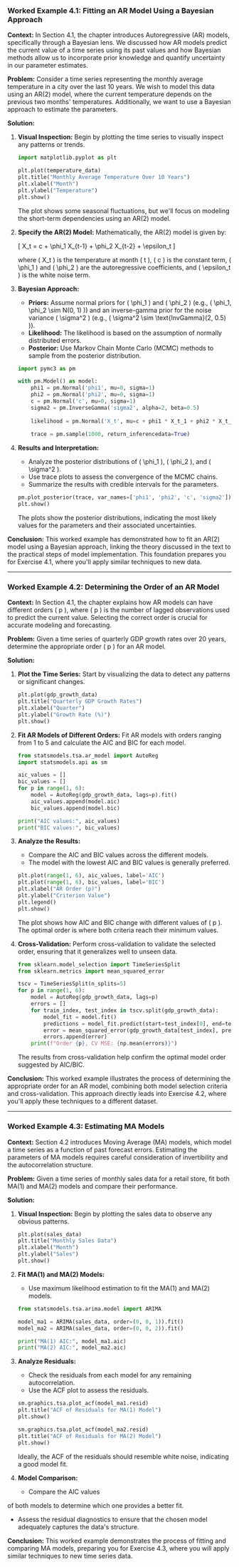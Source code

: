 ### **Worked Example 4.1: Fitting an AR Model Using a Bayesian Approach**

**Context:**
In Section 4.1, the chapter introduces Autoregressive (AR) models, specifically through a Bayesian lens. We discussed how AR models predict the current value of a time series using its past values and how Bayesian methods allow us to incorporate prior knowledge and quantify uncertainty in our parameter estimates.

**Problem:**
Consider a time series representing the monthly average temperature in a city over the last 10 years. We wish to model this data using an AR(2) model, where the current temperature depends on the previous two months' temperatures. Additionally, we want to use a Bayesian approach to estimate the parameters.

**Solution:**
1. **Visual Inspection:** Begin by plotting the time series to visually inspect any patterns or trends.
   
   ```python
   import matplotlib.pyplot as plt
   
   plt.plot(temperature_data)
   plt.title("Monthly Average Temperature Over 10 Years")
   plt.xlabel("Month")
   plt.ylabel("Temperature")
   plt.show()
   ```

   The plot shows some seasonal fluctuations, but we'll focus on modeling the short-term dependencies using an AR(2) model.

2. **Specify the AR(2) Model:** Mathematically, the AR(2) model is given by:
   
   \[
   X_t = c + \phi_1 X_{t-1} + \phi_2 X_{t-2} + \epsilon_t
   \]
   
   where \( X_t \) is the temperature at month \( t \), \( c \) is the constant term, \( \phi_1 \) and \( \phi_2 \) are the autoregressive coefficients, and \( \epsilon_t \) is the white noise term.

3. **Bayesian Approach:** 
   - **Priors:** Assume normal priors for \( \phi_1 \) and \( \phi_2 \) (e.g., \( \phi_1, \phi_2 \sim N(0, 1) \)) and an inverse-gamma prior for the noise variance \( \sigma^2 \) (e.g., \( \sigma^2 \sim \text{InvGamma}(2, 0.5) \)).
   - **Likelihood:** The likelihood is based on the assumption of normally distributed errors.
   - **Posterior:** Use Markov Chain Monte Carlo (MCMC) methods to sample from the posterior distribution.

   ```python
   import pymc3 as pm
   
   with pm.Model() as model:
       phi1 = pm.Normal('phi1', mu=0, sigma=1)
       phi2 = pm.Normal('phi2', mu=0, sigma=1)
       c = pm.Normal('c', mu=0, sigma=1)
       sigma2 = pm.InverseGamma('sigma2', alpha=2, beta=0.5)
       
       likelihood = pm.Normal('X_t', mu=c + phi1 * X_t_1 + phi2 * X_t_2, sigma=sigma2**0.5, observed=temperature_data[2:])
       
       trace = pm.sample(1000, return_inferencedata=True)
   ```

4. **Results and Interpretation:**
   - Analyze the posterior distributions of \( \phi_1 \), \( \phi_2 \), and \( \sigma^2 \).
   - Use trace plots to assess the convergence of the MCMC chains.
   - Summarize the results with credible intervals for the parameters.

   ```python
   pm.plot_posterior(trace, var_names=['phi1', 'phi2', 'c', 'sigma2'])
   plt.show()
   ```

   The plots show the posterior distributions, indicating the most likely values for the parameters and their associated uncertainties.

**Conclusion:**
This worked example has demonstrated how to fit an AR(2) model using a Bayesian approach, linking the theory discussed in the text to the practical steps of model implementation. This foundation prepares you for Exercise 4.1, where you'll apply similar techniques to new data.

---

### **Worked Example 4.2: Determining the Order of an AR Model**

**Context:**
In Section 4.1, the chapter explains how AR models can have different orders \( p \), where \( p \) is the number of lagged observations used to predict the current value. Selecting the correct order is crucial for accurate modeling and forecasting.

**Problem:**
Given a time series of quarterly GDP growth rates over 20 years, determine the appropriate order \( p \) for an AR model.

**Solution:**
1. **Plot the Time Series:** Start by visualizing the data to detect any patterns or significant changes.
   
   ```python
   plt.plot(gdp_growth_data)
   plt.title("Quarterly GDP Growth Rates")
   plt.xlabel("Quarter")
   plt.ylabel("Growth Rate (%)")
   plt.show()
   ```

2. **Fit AR Models of Different Orders:** Fit AR models with orders ranging from 1 to 5 and calculate the AIC and BIC for each model.
   
   ```python
   from statsmodels.tsa.ar_model import AutoReg
   import statsmodels.api as sm
   
   aic_values = []
   bic_values = []
   for p in range(1, 6):
       model = AutoReg(gdp_growth_data, lags=p).fit()
       aic_values.append(model.aic)
       bic_values.append(model.bic)
   
   print("AIC values:", aic_values)
   print("BIC values:", bic_values)
   ```

3. **Analyze the Results:**
   - Compare the AIC and BIC values across the different models.
   - The model with the lowest AIC and BIC values is generally preferred.
   
   ```python
   plt.plot(range(1, 6), aic_values, label='AIC')
   plt.plot(range(1, 6), bic_values, label='BIC')
   plt.xlabel("AR Order (p)")
   plt.ylabel("Criterion Value")
   plt.legend()
   plt.show()
   ```

   The plot shows how AIC and BIC change with different values of \( p \). The optimal order is where both criteria reach their minimum values.

4. **Cross-Validation:** Perform cross-validation to validate the selected order, ensuring that it generalizes well to unseen data.

   ```python
   from sklearn.model_selection import TimeSeriesSplit
   from sklearn.metrics import mean_squared_error
   
   tscv = TimeSeriesSplit(n_splits=5)
   for p in range(1, 6):
       model = AutoReg(gdp_growth_data, lags=p)
       errors = []
       for train_index, test_index in tscv.split(gdp_growth_data):
           model_fit = model.fit()
           predictions = model_fit.predict(start=test_index[0], end=test_index[-1])
           error = mean_squared_error(gdp_growth_data[test_index], predictions)
           errors.append(error)
       print(f"Order {p}, CV MSE: {np.mean(errors)}")
   ```

   The results from cross-validation help confirm the optimal model order suggested by AIC/BIC.

**Conclusion:**
This worked example illustrates the process of determining the appropriate order for an AR model, combining both model selection criteria and cross-validation. This approach directly leads into Exercise 4.2, where you'll apply these techniques to a different dataset.

---

### **Worked Example 4.3: Estimating MA Models**

**Context:**
Section 4.2 introduces Moving Average (MA) models, which model a time series as a function of past forecast errors. Estimating the parameters of MA models requires careful consideration of invertibility and the autocorrelation structure.

**Problem:**
Given a time series of monthly sales data for a retail store, fit both MA(1) and MA(2) models and compare their performance.

**Solution:**
1. **Visual Inspection:** Begin by plotting the sales data to observe any obvious patterns.
   
   ```python
   plt.plot(sales_data)
   plt.title("Monthly Sales Data")
   plt.xlabel("Month")
   plt.ylabel("Sales")
   plt.show()
   ```

2. **Fit MA(1) and MA(2) Models:**
   - Use maximum likelihood estimation to fit the MA(1) and MA(2) models.
   
   ```python
   from statsmodels.tsa.arima.model import ARIMA
   
   model_ma1 = ARIMA(sales_data, order=(0, 0, 1)).fit()
   model_ma2 = ARIMA(sales_data, order=(0, 0, 2)).fit()
   
   print("MA(1) AIC:", model_ma1.aic)
   print("MA(2) AIC:", model_ma2.aic)
   ```

3. **Analyze Residuals:**
   - Check the residuals from each model for any remaining autocorrelation.
   - Use the ACF plot to assess the residuals.
   
   ```python
   sm.graphics.tsa.plot_acf(model_ma1.resid)
   plt.title("ACF of Residuals for MA(1) Model")
   plt.show()
   
   sm.graphics.tsa.plot_acf(model_ma2.resid)
   plt.title("ACF of Residuals for MA(2) Model")
   plt.show()
   ```

   Ideally, the ACF of the residuals should resemble white noise, indicating a good model fit.

4. **Model Comparison:**
   - Compare the AIC values

 of both models to determine which one provides a better fit.
   - Assess the residual diagnostics to ensure that the chosen model adequately captures the data's structure.

**Conclusion:**
This worked example demonstrates the process of fitting and comparing MA models, preparing you for Exercise 4.3, where you will apply similar techniques to new time series data.
